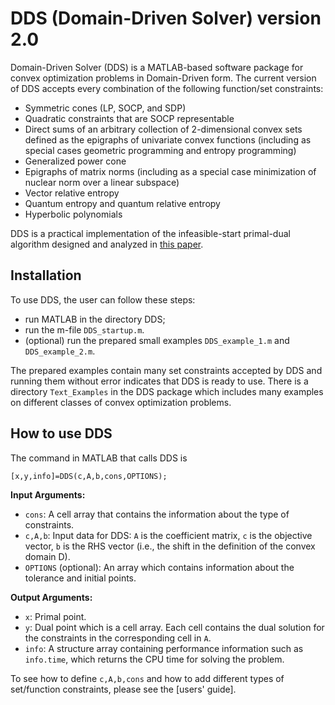 # DDS (Domain-Driven Solver) version 2.0
Domain-Driven Solver (DDS) is a MATLAB-based software package for convex optimization problems in Domain-Driven form. The current version of DDS accepts every combination of the following function/set constraints: 
- Symmetric cones (LP, SOCP, and SDP)
- Quadratic constraints that are SOCP representable 
- Direct sums of an arbitrary collection of 2-dimensional convex sets defined as the epigraphs of univariate convex
functions (including as special cases geometric programming and entropy programming)
- Generalized power cone
- Epigraphs of matrix norms (including as a special case minimization of nuclear norm over a linear subspace)
- Vector relative entropy
- Quantum entropy and quantum relative entropy
- Hyperbolic polynomials

DDS is a practical implementation of the infeasible-start primal-dual algorithm designed and analyzed in [this paper](https://arxiv.org/abs/1804.06925). 


## Installation 
To use DDS, the user can follow these steps:

- run MATLAB in the directory DDS;
- run the m-file `DDS_startup.m`.
-  (optional) run the prepared small examples `DDS_example_1.m` and `DDS_example_2.m`.

The prepared examples contain many set constraints accepted by DDS and running them without error indicates that DDS is ready to use. There is a directory `Text_Examples` in the DDS package which includes many examples on different classes of convex optimization problems. 

## How to use DDS

The command in MATLAB that calls DDS is 
```
[x,y,info]=DDS(c,A,b,cons,OPTIONS);
``` 

**Input Arguments:**
- `cons`:  A cell array that contains the information about the type of constraints. 
- `c,A,b`: Input data for DDS: `A` is the coefficient matrix, `c` is the objective vector, `b` is the RHS vector (i.e., the shift in the definition of the convex domain D). 
- `OPTIONS` (optional): An array which contains information about the tolerance  and initial points.  

**Output Arguments:**
- `x`: Primal point. 
- `y`: Dual point which is a cell array. Each cell contains the dual solution for the constraints in the corresponding cell  in `A`. 
- `info`: A structure array containing performance information such as `info.time`, which returns the CPU time for solving the problem. 

To see how to define `c,A,b,cons` and how to add different types of set/function constraints, please see the [users' guide]. 

